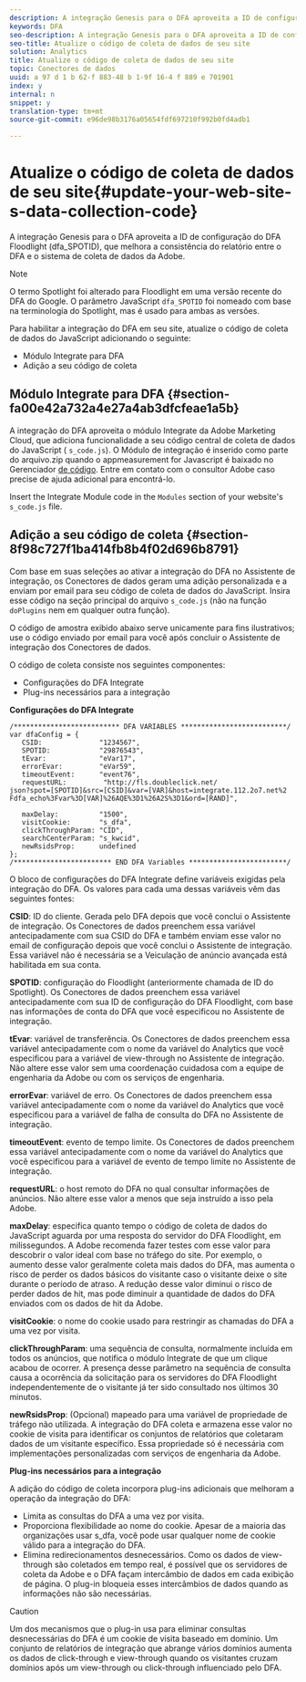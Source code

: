 ```yaml
---
description: A integração Genesis para o DFA aproveita a ID de configuração do DFA Floodlight (dfa_SPOTID), que melhora a consistência do relatório entre o DFA e o sistema de coleta de dados da Adobe.
keywords: DFA
seo-description: A integração Genesis para o DFA aproveita a ID de configuração do DFA Floodlight (dfa_SPOTID), que melhora a consistência do relatório entre o DFA e o sistema de coleta de dados da Adobe.
seo-title: Atualize o código de coleta de dados de seu site
solution: Analytics
title: Atualize o código de coleta de dados de seu site
topic: Conectores de dados
uuid: a 97 d 1 b 62-f 883-48 b 1-9f 16-4 f 889 e 701901
index: y
internal: n
snippet: y
translation-type: tm+mt
source-git-commit: e96de98b3176a05654fdf697210f992b0fd4adb1

---
```



# Atualize o código de coleta de dados de seu site{#update-your-web-site-s-data-collection-code}

A integração Genesis para o DFA aproveita a ID de configuração do DFA Floodlight (dfa_SPOTID), que melhora a consistência do relatório entre o DFA e o sistema de coleta de dados da Adobe.

>[!NOTE]
>
>O termo Spotlight foi alterado para Floodlight em uma versão recente do DFA do Google. O parâmetro JavaScript `dfa_SPOTID` foi nomeado com base na terminologia do Spotlight, mas é usado para ambas as versões.

Para habilitar a integração do DFA em seu site, atualize o código de coleta de dados do JavaScript adicionando o seguinte:

* Módulo Integrate para DFA
* Adição a seu código de coleta

## Módulo Integrate para DFA {#section-fa00e42a732a4e27a4ab3dfcfeae1a5b}

A integração do DFA aproveita o módulo Integrate da Adobe Marketing Cloud, que adiciona funcionalidade a seu código central de coleta de dados do JavaScript ( `s_code.js`). O Módulo de integração é inserido como parte do arquivo.zip quando o appmeasurement for Javascript é baixado no Gerenciador [de código](https://marketing.adobe.com/resources/help/en_US/reference/code_manager_admin.html). Entre em contato com o consultor Adobe caso precise de ajuda adicional para encontrá-lo.

Insert the Integrate Module code in the `Modules` section of your website's `s_code.js` file.

## Adição a seu código de coleta {#section-8f98c727f1ba414fb8b4f02d696b8791}

Com base em suas seleções ao ativar a integração do DFA no Assistente de integração, os Conectores de dados geram uma adição personalizada e a enviam por email para seu código de coleta de dados do JavaScript. Insira esse código na seção principal do arquivo `s_code.js` (não na função `doPlugins` nem em qualquer outra função).

O código de amostra exibido abaixo serve unicamente para fins ilustrativos; use o código enviado por email para você após concluir o Assistente de integração dos Conectores de dados.

O código de coleta consiste nos seguintes componentes:

* Configurações do DFA Integrate
* Plug-ins necessários para a integração

**Configurações do DFA Integrate**

```
/************************** DFA VARIABLES **************************/ 
var dfaConfig = { 
   CSID:              "1234567", 
   SPOTID:            "29876543", 
   tEvar:             "eVar17", 
   errorEvar:         "eVar59", 
   timeoutEvent:      "event76", 
   requestURL:         "http://fls.doubleclick.net/ 
json?spot=[SPOTID]&src=[CSID]&var=[VAR]&host=integrate.112.2o7.net%2 
Fdfa_echo%3Fvar%3D[VAR]%26AQE%3D1%26A2S%3D1&ord=[RAND]", 
 
   maxDelay:          "1500", 
   visitCookie:       "s_dfa", 
   clickThroughParam: "CID", 
   searchCenterParam: "s_kwcid", 
   newRsidsProp:      undefined 
}; 
/************************ END DFA Variables ************************/ 
```

O bloco de configurações do DFA Integrate define variáveis exigidas pela integração do DFA. Os valores para cada uma dessas variáveis vêm das seguintes fontes:

**CSID**: ID do cliente. Gerada pelo DFA depois que você conclui o Assistente de integração. Os Conectores de dados preenchem essa variável antecipadamente com sua CSID do DFA e também enviam esse valor no email de configuração depois que você conclui o Assistente de integração. Essa variável não é necessária se a Veiculação de anúncio avançada está habilitada em sua conta.

**SPOTID**: configuração do Floodlight (anteriormente chamada de ID do Spotlight). Os Conectores de dados preenchem essa variável antecipadamente com sua ID de configuração do DFA Floodlight, com base nas informações de conta do DFA que você especificou no Assistente de integração.

**tEvar**: variável de transferência. Os Conectores de dados preenchem essa variável antecipadamente com o nome da variável do Analytics que você especificou para a variável de view-through no Assistente de integração. Não altere esse valor sem uma coordenação cuidadosa com a equipe de engenharia da Adobe ou com os serviços de engenharia.

**errorEvar**: variável de erro. Os Conectores de dados preenchem essa variável antecipadamente com o nome da variável do Analytics que você especificou para a variável de falha de consulta do DFA no Assistente de integração.

**timeoutEvent**: evento de tempo limite. Os Conectores de dados preenchem essa variável antecipadamente com o nome da variável do Analytics que você especificou para a variável de evento de tempo limite no Assistente de integração.

**requestURL**: o host remoto do DFA no qual consultar informações de anúncios. Não altere esse valor a menos que seja instruído a isso pela Adobe.

**maxDelay**: especifica quanto tempo o código de coleta de dados do JavaScript aguarda por uma resposta do servidor do DFA Floodlight, em milissegundos. A Adobe recomenda fazer testes com esse valor para descobrir o valor ideal com base no tráfego do site. Por exemplo, o aumento desse valor geralmente coleta mais dados do DFA, mas aumenta o risco de perder os dados básicos do visitante caso o visitante deixe o site durante o período de atraso. A redução desse valor diminui o risco de perder dados de hit, mas pode diminuir a quantidade de dados do DFA enviados com os dados de hit da Adobe.

**visitCookie**: o nome do cookie usado para restringir as chamadas do DFA a uma vez por visita.

**clickThroughParam**: uma sequência de consulta, normalmente incluída em todos os anúncios, que notifica o módulo Integrate de que um clique acabou de ocorrer. A presença desse parâmetro na sequência de consulta causa a ocorrência da solicitação para os servidores do DFA Floodlight independentemente de o visitante já ter sido consultado nos últimos 30 minutos.

**newRsidsProp**: (Opcional) mapeado para uma variável de propriedade de tráfego não utilizada. A integração do DFA coleta e armazena esse valor no cookie de visita para identificar os conjuntos de relatórios que coletaram dados de um visitante específico. Essa propriedade só é necessária com implementações personalizadas com serviços de engenharia da Adobe.

**Plug-ins necessários para a integração**

A adição do código de coleta incorpora plug-ins adicionais que melhoram a operação da integração do DFA:

* Limita as consultas do DFA a uma vez por visita.
* Proporciona flexibilidade ao nome do cookie. Apesar de a maioria das organizações usar s_dfa, você pode usar qualquer nome de cookie válido para a integração do DFA.
* Elimina redirecionamentos desnecessários. Como os dados de view-through são coletados em tempo real, é possível que os servidores de coleta da Adobe e o DFA façam intercâmbio de dados em cada exibição de página. O plug-in bloqueia esses intercâmbios de dados quando as informações não são necessárias.

>[!CAUTION]
>
>Um dos mecanismos que o plug-in usa para eliminar consultas desnecessárias do DFA é um cookie de visita baseado em domínio. Um conjunto de relatórios de integração que abrange vários domínios aumenta os dados de click-through e view-through quando os visitantes cruzam domínios após um view-through ou click-through influenciado pelo DFA.


